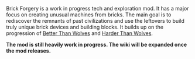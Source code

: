 Brick Forgery is a work in progress tech and exploration mod. It has a major focus on creating unusual machines from bricks. The main goal is to rediscover the remnants of past civilizations and use the leftovers to build truly unique brick devices and building blocks. It builds up on the progression of [Better Than Wolves](Better%20Than%20Wolves.md) and [Harder Than Wolves](Harder%20Than%20Wolves.md).

**The mod is still heavily work in progress. The wiki will be expanded once the mod releases.**
